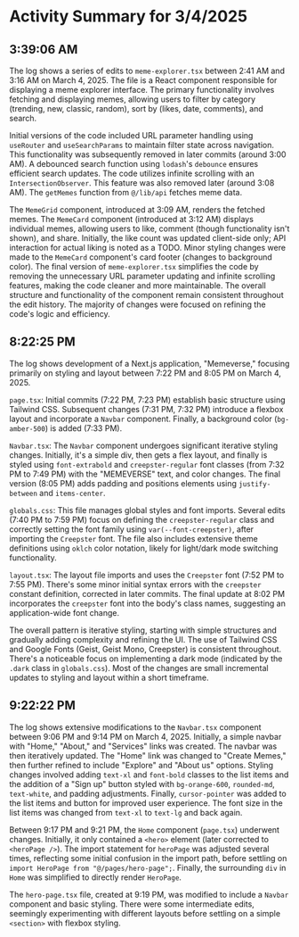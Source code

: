 # Activity Summary for 3/4/2025

## 3:39:06 AM
The log shows a series of edits to `meme-explorer.tsx` between 2:41 AM and 3:16 AM on March 4, 2025.  The file is a React component responsible for displaying a meme explorer interface.  The primary functionality involves fetching and displaying memes, allowing users to filter by category (trending, new, classic, random), sort by (likes, date, comments), and search.

Initial versions of the code included URL parameter handling using `useRouter` and `useSearchParams` to maintain filter state across navigation.  This functionality was subsequently removed in later commits (around 3:00 AM).  A debounced search function using `lodash`'s `debounce` ensures efficient search updates.  The code utilizes infinite scrolling with an `IntersectionObserver`.  This feature was also removed later (around 3:08 AM).  The `getMemes` function from `@/lib/api` fetches meme data.

The `MemeGrid` component, introduced at 3:09 AM, renders the fetched memes.  The `MemeCard` component (introduced at 3:12 AM) displays individual memes, allowing users to like, comment (though functionality isn't shown), and share.  Initially, the like count was updated client-side only; API interaction for actual liking is noted as a TODO.  Minor styling changes were made to the `MemeCard` component's card footer (changes to background color). The final version of `meme-explorer.tsx` simplifies the code by removing the unnecessary URL parameter updating and infinite scrolling features, making the code cleaner and more maintainable.  The overall structure and functionality of the component remain consistent throughout the edit history.  The majority of changes were focused on refining the code's logic and efficiency.


## 8:22:25 PM
The log shows development of a Next.js application, "Memeverse," focusing primarily on styling and layout between 7:22 PM and 8:05 PM on March 4, 2025.

`page.tsx`:  Initial commits (7:22 PM, 7:23 PM) establish basic structure using Tailwind CSS. Subsequent changes (7:31 PM, 7:32 PM) introduce a flexbox layout and incorporate a `Navbar` component.  Finally, a background color (`bg-amber-500`) is added (7:33 PM).

`Navbar.tsx`: The `Navbar` component undergoes significant iterative styling changes. Initially, it's a simple div, then gets a flex layout, and finally is styled using  `font-extrabold` and `creepster-regular` font classes (from 7:32 PM to 7:49 PM)  with the "MEMEVERSE" text, and color changes.  The final version (8:05 PM) adds padding and positions elements using `justify-between` and `items-center`.

`globals.css`: This file manages global styles and font imports.  Several edits (7:40 PM to 7:59 PM) focus on defining the `creepster-regular` class and correctly setting the font family using `var(--font-creepster)`, after importing the `Creepster` font.  The file also includes extensive theme definitions using `oklch` color notation, likely for light/dark mode switching functionality.

`layout.tsx`: The layout file imports and uses the `Creepster` font (7:52 PM to 7:55 PM).  There's some minor initial syntax errors with the `creepster` constant definition, corrected in later commits. The final update at 8:02 PM incorporates the `creepster` font into the body's class names, suggesting an application-wide font change.


The overall pattern is iterative styling, starting with simple structures and gradually adding complexity and refining the UI.  The use of Tailwind CSS and Google Fonts (Geist, Geist Mono, Creepster) is consistent throughout.  There's a noticeable focus on implementing a dark mode (indicated by the `.dark` class in `globals.css`).  Most of the changes are small incremental updates to styling and layout within a short timeframe.


## 9:22:22 PM
The log shows extensive modifications to the `Navbar.tsx` component between 9:06 PM and 9:14 PM on March 4, 2025.  Initially, a simple navbar with "Home," "About," and "Services" links was created.  The navbar was then iteratively updated.  The "Home" link was changed to "Create Memes," then further refined to include "Explore" and "About us" options.  Styling changes involved adding `text-xl` and `font-bold` classes to the list items and the addition of a "Sign up" button styled with `bg-orange-600`, `rounded-md`, `text-white`, and padding adjustments. Finally,  `cursor-pointer` was added to the list items and button for improved user experience.  The font size in the list items was changed from `text-xl` to `text-lg` and back again.


Between 9:17 PM and 9:21 PM, the `Home` component (`page.tsx`) underwent changes. Initially,  it only contained a `<hero>` element (later corrected to `<heroPage />`). The import statement for `heroPage` was adjusted several times, reflecting some initial confusion in the import path, before settling on `import HeroPage from "@/pages/hero-page";`.   Finally, the surrounding `div` in `Home` was simplified to directly render `HeroPage`.

The `hero-page.tsx` file, created at 9:19 PM, was modified to include a `Navbar` component and basic styling. There were some intermediate edits, seemingly experimenting with different layouts before settling on a simple `<section>` with flexbox styling.
